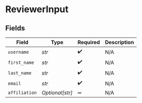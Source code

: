 # ReviewerInput


## Fields

| Field              | Type               | Required           | Description        |
| ------------------ | ------------------ | ------------------ | ------------------ |
| `username`         | *str*              | :heavy_check_mark: | N/A                |
| `first_name`       | *str*              | :heavy_check_mark: | N/A                |
| `last_name`        | *str*              | :heavy_check_mark: | N/A                |
| `email`            | *str*              | :heavy_check_mark: | N/A                |
| `affiliation`      | *Optional[str]*    | :heavy_minus_sign: | N/A                |